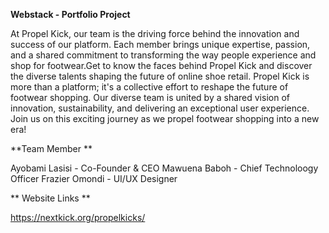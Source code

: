 **Webstack - Portfolio Project**

At Propel Kick, our team is the driving force behind the innovation and success of our platform. Each member brings unique expertise, passion, and a shared commitment to transforming the way people experience and shop for footwear.Get to know the faces behind Propel Kick and discover the diverse talents shaping the future of online shoe retail. 
Propel Kick is more than a platform; it's a collective effort to reshape the future of footwear shopping. Our diverse team is united by a shared vision of innovation, sustainability, and deliver­ing an exceptional user experience. Join us on this exciting journey as we propel footwear shopping into a new era!

**Team Member **

Ayobami Lasisi - Co-Founder & CEO
Mawuena Baboh - Chief Technoloogy Officer 
Frazier Omondi - UI/UX Designer 

** Website Links **

https://nextkick.org/propelkicks/

